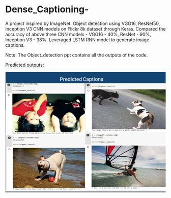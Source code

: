 # Dense_Captioning-
A project inspired by ImageNet.
Object detection using VGG16, ResNet50, Inception V3 CNN models on Flickr 8k dataset through Keras.
Compared the accuracy of above three CNN models - VGG16 - 40%, ResNet - 90%, Inception V3 - 38%.
Leveraged LSTM RNN model to generate image captions.

Note: The Object_detection ppt contains all the outputs of the code. 

Predicted outputs:

![xyz](https://github.com/ekantbagri/Dense_Captioning-/blob/main/Capture.PNG?raw=true)
